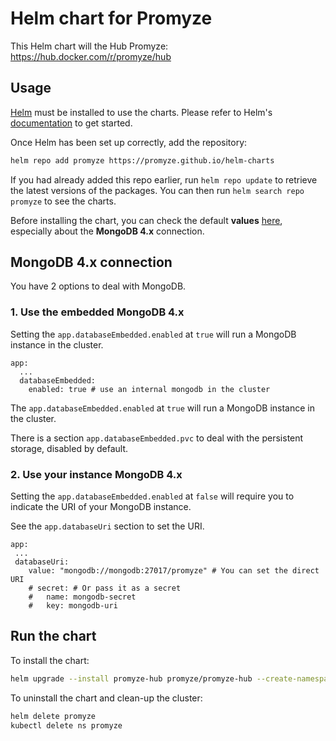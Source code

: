 # Helm chart for Promyze

This Helm chart will the Hub Promyze: https://hub.docker.com/r/promyze/hub
## Usage

[Helm](https://helm.sh) must be installed to use the charts. Please refer to Helm's [documentation](https://helm.sh/docs) to get started.

Once Helm has been set up correctly, add the repository:

```bash
helm repo add promyze https://promyze.github.io/helm-charts
```

If you had already added this repo earlier, run `helm repo update` to retrieve the latest versions of the packages. You can then run `helm search repo promyze` to see the charts.

Before installing the chart, you can check the default **values** [here](https://github.com/promyze/helm-charts/blob/main/charts/hub/values.yaml), especially about the **MongoDB 4.x** connection.

## MongoDB 4.x connection

You have 2 options to deal with MongoDB.

### 1. Use the embedded MongoDB 4.x

Setting the `app.databaseEmbedded.enabled` at `true` will run a MongoDB instance in the cluster.

```
app:
  ...
  databaseEmbedded:
    enabled: true # use an internal mongodb in the cluster
```

The `app.databaseEmbedded.enabled` at `true` will run a MongoDB instance in the cluster.

There is a section `app.databaseEmbedded.pvc` to deal with the persistent storage, disabled by default.

### 2. Use your instance MongoDB 4.x

Setting the `app.databaseEmbedded.enabled` at `false` will require you to indicate the URI of your MongoDB instance.

See the `app.databaseUri` section to set the URI.

```
app:
 ...
 databaseUri:
    value: "mongodb://mongodb:27017/promyze" # You can set the direct URI
    # secret: # Or pass it as a secret
    #   name: mongodb-secret
    #   key: mongodb-uri
```

## Run the chart

To install the chart:

```bash
helm upgrade --install promyze-hub promyze/promyze-hub --create-namespace --namespace promyze
```

To uninstall the chart and clean-up the cluster:

```bash
helm delete promyze
kubectl delete ns promyze
```
